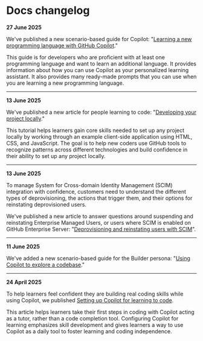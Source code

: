 # Docs changelog

**27 June 2025**

We've published a new scenario-based guide for Copilot: "[Learning a new programming language with GitHub Copilot](https://docs.github.com/en/copilot/tutorials/learning-a-new-programming-language-with-github-copilot)."

This guide is for developers who are proficient with at least one programming language and want to learn an additional language. It provides information about how you can use Copilot as your personalized learning assistant. It also provides many ready-made prompts that you can use when you are learning a new programming language.

<hr>

**13 June 2025**

We've published a new article for people learning to code: "[Developing your project locally](https://docs.github.com/get-started/learning-to-code/developing-your-project-locally)."

This tutorial helps learners gain core skills needed to set up any project locally by working through an example client-side application using HTML, CSS, and JavaScript. The goal is to help new coders use GitHub tools to recognize patterns across different technologies and build confidence in their ability to set up any project locally.

<hr>

**13 June 2025**

To manage System for Cross-domain Identity Management (SCIM) integration with confidence, customers need to understand the different types of deprovisioning, the actions that trigger them, and their options for reinstating deprovisioned users.

We've published a new article to answer questions around suspending and reinstating Enterprise Managed Users, or users where SCIM is enabled on GitHub Enterprise Server: "[Deprovisioning and reinstating users with SCIM](https://docs.github.com/enterprise-cloud@latest/admin/managing-iam/provisioning-user-accounts-with-scim/deprovisioning-and-reinstating-users)".

<hr>

**11 June 2025**

We've added a new scenario-based guide for the Builder persona: "[Using Copilot to explore a codebase](https://docs.github.com/copilot/tutorials/using-copilot-to-explore-a-codebase)."

<hr>

**24 April 2025**

To help learners feel confident they are building real coding skills while using Copilot, we published [Setting up Copilot for learning to code](https://docs.github.com/get-started/learning-to-code/setting-up-copilot-for-learning-to-code).

This article helps learners take their first steps in coding with Copilot acting as a tutor, rather than a code completion tool. Configuring Copilot for learning emphasizes skill development and gives learners a way to use Copilot as a daily tool to foster learning and coding independence.
